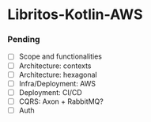 # Libritos-Kotlin-AWS

### Pending

- [ ] Scope and functionalities
- [ ] Architecture: contexts
- [ ] Architecture: hexagonal
- [ ] Infra/Deployment: AWS
- [ ] Deployment: CI/CD
- [ ] CQRS: Axon + RabbitMQ?
- [ ] Auth
